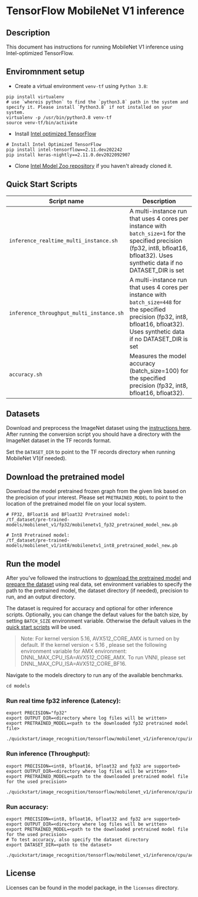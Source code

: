 <!--- 0. Title -->
# TensorFlow MobileNet V1 inference

<!-- 10. Description -->
## Description

This document has instructions for running MobileNet V1 inference using
Intel-optimized TensorFlow.

## Enviromnment setup

* Create a virtual environment `venv-tf` using `Python 3.8`:
```
pip install virtualenv
# use `whereis python` to find the `python3.8` path in the system and specify it. Please install `Python3.8` if not installed on your system.
virtualenv -p /usr/bin/python3.8 venv-tf
source venv-tf/bin/activate
```

* Install [Intel optimized TensorFlow](https://pypi.org/project/intel-tensorflow/2.11.dev202242/)
```
# Install Intel Optimized TensorFlow
pip install intel-tensorflow==2.11.dev202242
pip install keras-nightly==2.11.0.dev2022092907
```

* Clone [Intel Model Zoo repository](https://github.com/IntelAI/models) if you haven't already cloned it.

<!--- 40. Quick Start Scripts -->
## Quick Start Scripts

| Script name | Description |
|-------------|-------------|
| `inference_realtime_multi_instance.sh` | A multi-instance run that uses 4 cores per instance with `batch_size=1` for the specified precision (fp32, int8, bfloat16, bfloat32). Uses synthetic data if no DATASET_DIR is set|
| `inference_throughput_multi_instance.sh` | A multi-instance run that uses 4 cores per instance with `batch_size=448` for the specified precision (fp32, int8, bfloat16, bfloat32). Uses synthetic data if no DATASET_DIR is set |
| `accuracy.sh` | Measures the model accuracy (batch_size=100) for the specified precision (fp32, int8, bfloat16, bfloat32). |

<!--- 30. Datasets -->
## Datasets

Download and preprocess the ImageNet dataset using the [instructions here](https://github.com/IntelAI/models/tree/master/datasets/imagenet#imagenet-dataset-scripts).
After running the conversion script you should have a directory with the
ImageNet dataset in the TF records format.

Set the `DATASET_DIR` to point to the TF records directory when running MobileNet V1(if needed).

## Download the pretrained model
Download the model pretrained frozen graph from the given link based on the precision of your interest. Please set `PRETRAINED_MODEL` to point to the location of the pretrained model file on your local system.
```
# FP32, BFloat16 and BFloat32 Pretrained model:
/tf_dataset/pre-trained-models/mobilenet_v1/fp32/mobilenetv1_fp32_pretrained_model_new.pb

# Int8 Pretrained model:
/tf_dataset/pre-trained-models/mobilenet_v1/int8/mobilenetv1_int8_pretrained_model_new.pb
```

## Run the model

After you've followed the instructions to [download the pretrained model](#download-the-pretrained-model)
and [prepare the dataset](#datasets) using real data, set environment variables to
specify the path to the pretrained model, the dataset directory (if needed), precision to run, and an output directory.

The dataset is required for accuracy and optional for other inference scripts.
Optionally, you can change the defaut values for the batch size, by setting `BATCH_SIZE` environment variable. Otherwise the default values in the [quick start scripts](#quick-start-scripts) will be used.

>Note: 
For kernel version 5.16, AVX512_CORE_AMX is turned on by default. If the kernel version < 5.16 , please set the following environment variable for AMX environment: DNNL_MAX_CPU_ISA=AVX512_CORE_AMX. To run VNNI, please set DNNL_MAX_CPU_ISA=AVX512_CORE_BF16.


Navigate to the models directory to run any of the available benchmarks.
```
cd models
```
### Run real time fp32 inference (Latency):
```
export PRECISION="fp32"
export OUTPUT_DIR=<directory where log files will be written>
export PRETRAINED_MODEL=<path to the downloaded fp32 pretrained model file>

./quickstart/image_recognition/tensorflow/mobilenet_v1/inference/cpu/inference_realtime_multi_instance.sh
```

### Run inference (Throughput):
```
export PRECISION=<int8, bfloat16, bfloat32 and fp32 are supported>
export OUTPUT_DIR=<directory where log files will be written>
export PRETRAINED_MODEL=<path to the downloaded pretrained model file for the used precision>

./quickstart/image_recognition/tensorflow/mobilenet_v1/inference/cpu/inference_throughput_multi_instance.sh
```

### Run accuracy:
```
export PRECISION=<int8, bfloat16, bfloat32 and fp32 are supported>
export OUTPUT_DIR=<directory where log files will be written>
export PRETRAINED_MODEL=<path to the downloaded pretrained model file for the used precision>
# To test accuracy, also specify the dataset directory
export DATASET_DIR=<path to the dataset>

./quickstart/image_recognition/tensorflow/mobilenet_v1/inference/cpu/accuracy.sh
```

<!--- 80. License -->
## License

Licenses can be found in the model package, in the `licenses` directory.


